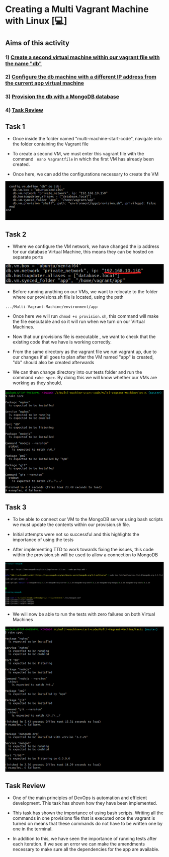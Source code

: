 # Creating a Multi Vagrant Machine with Linux [:computer:]

## Aims of this activity

### 1) [Create a second virtual machine within our vagrant file with the name "db"](#Task-1)

### 2) [Configure the db machine with a different IP address from the current app virtual machine](#Task-2)

### 3) [Provision the db with a MongoDB database](#Task-3)

### 4) [Task Review](#Task-Review)


## Task 1

- Once inside the folder named "multi-machine-start-code", navigate into the folder containing the
Vagrant file

- To create a second VM, we must enter this vagrant file with the command ``` nano Vagrantfile``` in which the first 
VM has already been created.

- Once here, we can add the configurations necessary to create the VM

![vagrant file](images/new_vm_snippet.png)

## Task 2

- Where we configure the VM network, we have changed the ip address
for our database Virtual Machine, this means they can be hosted on separate ports

![vagrant file](images/ip_address_snippet.png)

- Before running anything on our VMs, we want to relocate to the folder where our provisions.sh
file is located, using the path

```
.../Multi-Vagrant-Machine/environment/app
```

- Once here we will run ``` chmod +x provision.sh ```, this command will make the file executable and so
it will run when we turn on our Virtual Machines.

- Now that our provisions file is executable , we want to check that the existing code that we have is working correctly.
- From the same directory as the vagrant file we run vagrant up, due to our changes if all goes to plan
after the VM named "app" is created, "db" should also be created afterwards

- We can then change directory into our tests folder and run the command ``` rake spec ```. By doing this we will know whether
our VMs are working as they should.

![vagrant file](images/vm_test_pass_1.png)


## Task 3

- To be able to connect our VM to the MongoDB server using bash scripts we must update the contents within our 
provision.sh file.

- Initial attempts were not so successful and this highlights the importance of using the tests

- After implementing TTD to work towards fixing the issues, this code within the provision.sh
 will be used to allow a connection to MongoDB

![vagrant file](images/installing_mongo_db.png)


- We will now be able to run the tests with zero failures on both Virtual Machines

![vagrant file](images/all_test_passes.png)

## Task Review

- One of the main principles of DevOps is automation and efficient development. This task has shown how they have been implemented.

- This task has shown the importance of using bash scripts. Writing all the commands in one provisions file that is executed
once the vagrant is turned on means that these commands do not have to be written one by one in the terminal.

- In addition to this, we have seen the importance of running tests after each iteration. If we see an error we can make
the amendments necessary to make sure all the dependencies for the app are available.


